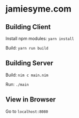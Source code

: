 jamiesyme.com
=============

Building Client
---------------

Install npm modules: `yarn install`

Build: `yarn run build`


Building Server
---------------

Build: `nim c main.nim`

Run: `./main`


View in Browser
---------------

Go to `localhost:8080`